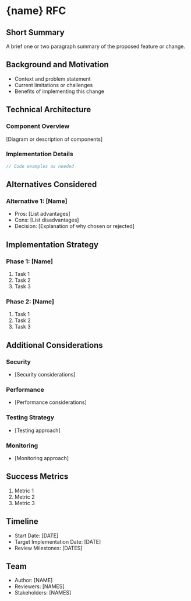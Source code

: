 # {name} RFC

## Short Summary

A brief one or two paragraph summary of the proposed feature or change.

## Background and Motivation

- Context and problem statement
- Current limitations or challenges
- Benefits of implementing this change

## Technical Architecture

### Component Overview

[Diagram or description of components]

### Implementation Details

```typescript
// Code examples as needed
```

## Alternatives Considered

### Alternative 1: [Name]

- Pros: [List advantages]
- Cons: [List disadvantages]
- Decision: [Explanation of why chosen or rejected]

## Implementation Strategy

### Phase 1: [Name]

1. Task 1
2. Task 2
3. Task 3

### Phase 2: [Name]

1. Task 1
2. Task 2
3. Task 3

## Additional Considerations

### Security

- [Security considerations]

### Performance

- [Performance considerations]

### Testing Strategy

- [Testing approach]

### Monitoring

- [Monitoring approach]

## Success Metrics

1. Metric 1
2. Metric 2
3. Metric 3

## Timeline

- Start Date: [DATE]
- Target Implementation Date: [DATE]
- Review Milestones: [DATES]

## Team

- Author: [NAME]
- Reviewers: [NAMES]
- Stakeholders: [NAMES]